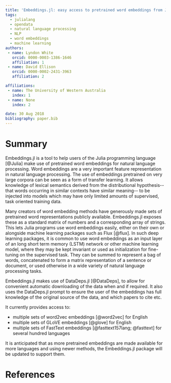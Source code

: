 ```yaml
---
title: 'Embeddings.jl: easy access to pretrained word embeddings from Julia'
tags:
  - julialang
  - opendata
  - natural language processing
  - NLP
  - word embeddings
  - machine learning
authors:
 - name: Lyndon White
   orcid: 0000-0003-1386-1646
   affiliation: 1
 - name: David Ellison
   orcid: 0000-0002-2431-3963
   affiliation: 2

affiliations:
 - name: The University of Western Australia
   index: 1
 - name: None
   index: 2

date: 30 Aug 2018
bibliography: paper.bib
---
```


# Summary

Embeddings.jl is a tool to help users of the Julia programming language [@Julia] make use of pretrained word embeddings for natural language processing.
Word embeddings are a very important feature representation in natural language processing.
The use of embeddings pretrained on very large corpora can be seen as a form of transfer learning.
It allows knowledge of lexical semantics derived from the distributional hypothesis-- that words occurring in similar contexts have similar meaning--
to be injected into models which may have only limited amounts of supervised, task oriented training data.

Many creators of word embedding methods have generously made sets of pretrained word representations publicly available.
Embeddings.jl exposes these as a standard matrix of numbers and a corresponding array of strings.
This lets Julia programs use word embeddings easily, either on their own or alongside machine learning packages such as Flux [@flux].
In such deep learning packages, it is common to use word embeddings as an input layer of an long short term memory (LSTM) network or other machine learning model,
where they may be kept invariant or used as initialization for fine-tuning on the supervised task.
They can be summed to represent a bag of words, concatenated to form a matrix representation of a sentence or document, or used otherwise in a wide variety of natural language processing tasks.

Embeddings.jl makes use of DataDeps.jl [@DataDeps],
to allow for convenient automatic downloading of the data when and if required.
It also uses the DataDeps.jl prompt to ensure the user of the embeddings has full knowledge of the original source of the data, and which papers to cite etc.

It currently provides access to:

 - multiple sets of word2vec embeddings [@word2vec] for English
 - multiple sets of GLoVE embeddings [@glove] for English
 - multiple sets of FastText embeddings [@fasttext157lang; @fasttext] for several hundred languages

It is anticipated that as more pretrained embeddings are made available for more languages and using newer methods,
the Embeddings.jl package will be updated to support them.
	

# References
